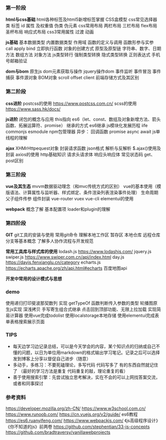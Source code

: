 ### 第一阶段
**html与css基础**
html各种标签及html5新增标签掌握
CSS盒模型
css常见选择器 类 标签 id 属性 及权重值
伪类 伪元素
css常用布局 两栏布局 三栏布局 flex布局 圣杯布局 响应式布局
css3常用属性 过渡 动画

**js基础**
基本数据类型
内置数据类型
作用域
函数的定义与调用 函数形参与实参 call apply bind 立即执行函数 
对象的创建方式
原型及原型链
字符串、数字、日期方法 数组方法 对象方法
js类型转行 强制类型转换 隐式类型转换
正则表达式 手机号邮箱验证

**dom与bom**
原生js dom元素获取与操作
jquery操作dom
事件监听 事件冒泡 事件捕获 事件源对象
BOM对象 scroll offset client
前端存储方式及其区别


### 第二阶段
**css进阶**
postcss的使用 https://www.postcss.com.cn/
scss的使用 https://www.sass.hk/docs/

**js进阶**
闭包的概念与应用
this指向
es6（let、const、数组及对象新增方法、箭头函数、拓展运算符、promise）
继承的方式 es6继承
js模块化发展历程 iife commonjs esmodule
npm包管理器
异步： 回调函数 promise async await
js单线程的理解

**ajax**
XHMrHttpequest对象
封装请求函数
json格式 解析与反解析
$.ajax()使用及封装
axios的使用
http基础知识 请求头请求体 响应头响应体 常见状态码
get、post区别


### 第三阶段
**vue及其生态**
mvvm数据驱动理念（和mvc传统方式的区别）
vue的基本使用（模版语法、计算属性与监听器、样式绑定、条件渲染列表渲染事件处理）
生命周期
父子组件传参
组件封装
vue-router
vuex
vue-cli
elementui的使用

**webpack**
概念了解
基本配置项
loader和plugin的理解

### 第四阶段
**GIT**
git工具的安装与使用
常用git命令 理解本地工作区 暂存区 本地仓库 远程仓库 分支等基本概念
了解多人协作流程与开发规范

**常用工具库与样式库的使用**
lodash.js https://www.lodashjs.com/
jquery.js
swiper.js https://www.swiper.com.cn/api/index.html
day.js https://dayjs.fenxianglu.cn/category
echarts.js https://echarts.apache.org/zh/api.html#echarts
百度地图api

**开发中常用的设计模式与思想**

### demo
使用递归打印斐波那契数列
实现 getTypeOf 函数判断传入参数的类型
轮播图原生js实现
深浅拷贝
手写寄生组合式继承
点击回到顶部功能、无限上拉加载
实现简易计算器
使用vue完成todolist 使用localstorage本地存储
使用elementui完成表单表格搜索展示页面

### TIPS
- 每天边学习边记录总结，可以是今天学会的内容，某个知识点的归纳或自己不懂的问题，以日为单位用markdown的格式输出学习笔记。记录之后可以选择发到博客上分享以督促自己进步（随意）
- 多动手，多练习：不要死磕理论，多写代码 代码写多了 有的东西自然就记住了 （最好的学习方法是重复 代码重复的敲，理论重复的看）
- 善于使用搜索引擎：先尝试独立思考解决，实在不会的可以上网找答案交流，或者和同事探讨


### 参考资料
https://developer.mozilla.org/zh-CN/
https://www.w3school.com.cn/
https://www.runoob.com/
https://cn.vuejs.org/v2/guide/
es6教程 https://es6.ruanyifeng.com/
https://www.webpackjs.com/
《js高级程序设计》
《你不知道的js》前两卷
https://github.com/stephentian/33-js-concepts
https://github.com/bradtraversy/vanillawebprojects

